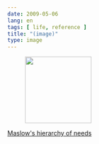 ```yaml
---
date: 2009-05-06
lang: en
tags: [ life, reference ]
title: "(image)"
type: image
---
```


<figure>
<a
href="https://hugo.ferreira.cc/maslows-hierarchy-of-needs/attachment/1219/"
rel="attachment"><img
src="/wp-content/uploads/2009/05/buAmlI5IVn63d0xqNlM8XZPso1_400-150x150.png"
width="150" height="150" /></a></figure>

[Maslow's hierarchy of
needs](http://en.wikipedia.org/wiki/Maslow's_hierarchy_of_needs)


